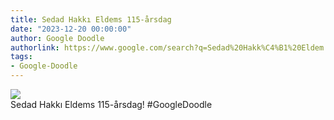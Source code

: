 ```yaml
---
title: Sedad Hakkı Eldems 115-årsdag
date: "2023-12-20 00:00:00"
author: Google Doodle
authorlink: https://www.google.com/search?q=Sedad%20Hakk%C4%B1%20Eldem
tags:
- Google-Doodle
---
```

<img src="https://www.google.com/logos/doodles/2023/sedad-hakk-eldems-115th-birthday-6753651837109993-l.png" referrerpolicy="no-referrer"><br>Sedad Hakkı Eldems 115-årsdag! #GoogleDoodle